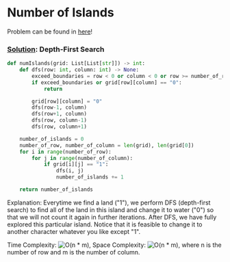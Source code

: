 # Number of Islands

Problem can be found in [here](https://leetcode.com/problems/number-of-islands)!

### [Solution](/Graph/200-NumberofIslands/solution.py): Depth-First Search

```python
def numIslands(grid: List[List[str]]) -> int:
    def dfs(row: int, column: int) -> None:
        exceed_boundaries = row < 0 or column < 0 or row >= number_of_row or column >= number_of_column
        if exceed_boundaries or grid[row][column] == "0":
            return

        grid[row][column] = "0"
        dfs(row-1, column)
        dfs(row+1, column)
        dfs(row, column-1)
        dfs(row, column+1)

    number_of_islands = 0
    number_of_row, number_of_column = len(grid), len(grid[0])
    for i in range(number_of_row):
        for j in range(number_of_column):
            if grid[i][j] == "1":
                dfs(i, j)
                number_of_islands += 1

    return number_of_islands
```

Explanation: Everytime we find a land ("1"), we perform DFS (depth-first search) to find all of the land in this island and change it to water ("0") so that we will not count it again in further iterations. After DFS, we have fully explored this particular island. Notice that it is feasible to change it to another character whatever you like except "1".

Time Complexity: ![O(n * m)](<https://latex.codecogs.com/svg.image?\inline&space;O(n\cdot&space;m)>), Space Complexity: ![O(n * m)](<https://latex.codecogs.com/svg.image?\inline&space;O(n\cdot&space;m)>), where n is the number of row and m is the number of column.
